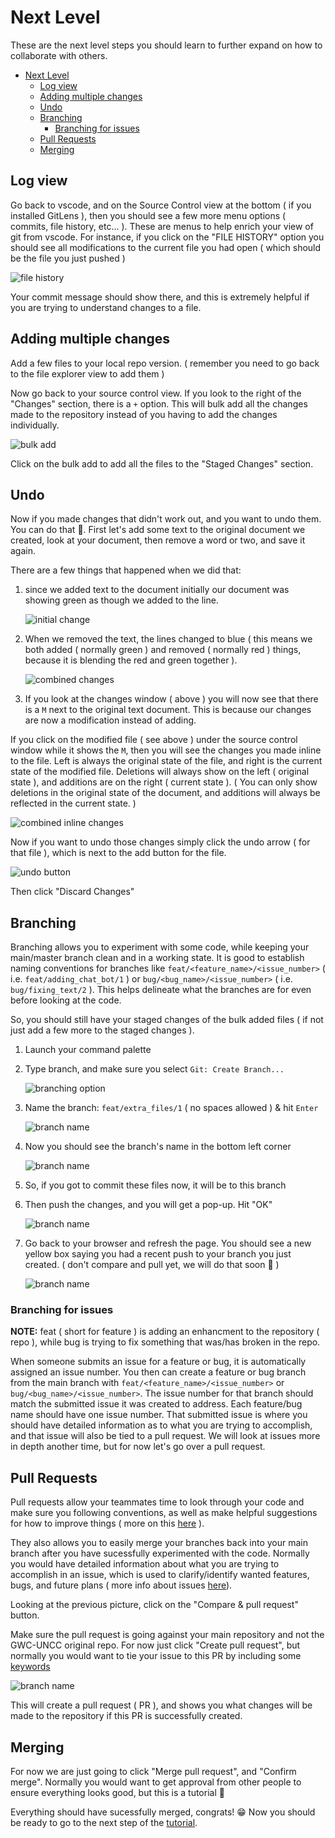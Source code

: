 # Next Level

These are the next level steps you should learn to further expand on how to collaborate with others.

- [Next Level](#next-level)
  - [Log view](#log-view)
  - [Adding multiple changes](#adding-multiple-changes)
  - [Undo](#undo)
  - [Branching](#branching)
    - [Branching for issues](#branching-for-issues)
  - [Pull Requests](#pull-requests)
  - [Merging](#merging)

## Log view

Go back to vscode, and on the Source Control view at the bottom ( if you installed GitLens ), then you should see a few more menu options ( commits, file history, etc... ).
These are menus to help enrich your view of git from vscode.
For instance, if you click on the "FILE HISTORY" option you should see all modifications to the current file you had open ( which should be the file you just pushed )

![file history](/pictures/next-level/img00.png)

Your commit message should show there, and this is extremely helpful if you are trying to understand changes to a file.

## Adding multiple changes

Add a few files to your local repo version. ( remember you need to go back to the file explorer view to add them )

Now go back to your source control view.
If you look to the right of the "Changes" section, there is a `+` option.
This will bulk add all the changes made to the repository instead of you having to add the changes individually.

![bulk add](/pictures/next-level/img01.png)

Click on the bulk add to add all the files to the "Staged Changes" section.

## Undo

Now if you made changes that didn't work out, and you want to undo them.
You can do that :slightly_smiling_face:.
First let's add some text to the original document we created, look at your document, then remove a word or two, and save it again.

There are a few things that happened when we did that:

1. since we added text to the document initially our document was showing green as though we added to the line.

    ![initial change](/pictures/next-level/img02.png)

2. When we removed the text, the lines changed to blue ( this means we both added ( normally green ) and removed ( normally red ) things, because it is blending the red and green together ).

    ![combined changes](/pictures/next-level/img03.png)

3. If you look at the changes window ( above ) you will now see that there is a `M` next to the original text document.
   This is because our changes are now a modification instead of adding.

If you click on the modified file ( see above ) under the source control window while it shows the `M`, then you will see the changes you made inline to the file.
Left is always the original state of the file, and right is the current state of the modified file.
Deletions will always show on the left ( original state ), and additions are on the right ( current state ).
( You can only show deletions in the original state of the document, and additions will always be reflected in the current state. )

![combined inline changes](/pictures/next-level/img04.png)

Now if you want to undo those changes simply click the undo arrow ( for that file ), which is next to the add button for the file.

![undo button](/pictures/next-level/img05.png)

Then click "Discard Changes"

## Branching

Branching allows you to experiment with some code, while keeping your main/master branch clean and in a working state.
It is good to establish naming conventions for branches like `feat/<feature_name>/<issue_number>` ( i.e. `feat/adding_chat_bot/1` ) or `bug/<bug_name>/<issue_number>` ( i.e. `bug/fixing_text/2` ).
This helps delineate what the branches are for even before looking at the code.

So, you should still have your staged changes of the bulk added files ( if not just add a few more to the staged changes ).

1. Launch your command palette
2. Type branch, and make sure you select `Git: Create Branch...`

   ![branching option](/pictures/next-level/img06.png)

3. Name the branch: `feat/extra_files/1` ( no spaces allowed ) & hit `Enter`

   ![branch name](/pictures/next-level/img07.png)

4. Now you should see the branch's name in the bottom left corner

   ![branch name](/pictures/next-level/img08.png)

5. So, if you got to commit these files now, it will be to this branch
6. Then push the changes, and you will get a pop-up. Hit "OK"

   ![branch name](/pictures/next-level/img09.png)

7. Go back to your browser and refresh the page. You should see a new yellow box saying you had a recent push to your branch you just created. ( don't compare and pull yet, we will do that soon :slightly_smiling_face: )

   ![branch name](/pictures/next-level/img10.png)

### Branching for issues

**NOTE:** feat ( short for feature ) is adding an enhancment to the repository ( repo ), while bug is trying to fix something that was/has broken in the repo.

When someone submits an issue for a feature or bug, it is automatically  assigned an issue number.
You then can create a feature or bug branch from the main branch with `feat/<feature_name>/<issue_number>` or `bug/<bug_name>/<issue_number>`.
The issue number for that branch should match the submitted issue it was created to address.
Each feature/bug name should have one issue number.
That submitted issue is where you should have detailed information as to what you are trying to accomplish, and that issue will also be tied to a pull request.
We will look at issues more in depth another time, but for now let's go over a pull request.

## Pull Requests

Pull requests allow your teammates time to look through your code and make sure you following conventions, as well as make helpful suggestions for how to improve things ( more on this [here](https://docs.github.com/en/github/collaborating-with-issues-and-pull-requests/about-pull-requests) ).

They also allows you to easily merge your branches back into your main branch after you have sucessfully experimented with the code.
Normally you would have detailed information about what you are trying to accomplish in an issue, which is used to clarify/identify wanted features, bugs, and future plans ( more info about issues [here](https://guides.github.com/features/issues/)).

Looking at the previous picture, click on the "Compare & pull request" button.

Make sure the pull request is going against your main repository and not the GWC-UNCC original repo.
For now just click "Create pull request", but normally you would want to tie your issue to this PR by including some [keywords](https://docs.github.com/en/github/managing-your-work-on-github/linking-a-pull-request-to-an-issue)

![branch name](/pictures/next-level/img11.png)

This will create a pull request ( PR ), and shows you what changes will be made to the repository if this PR is successfully created.

## Merging

For now we are just going to click "Merge pull request", and "Confirm merge".
Normally you would want to get approval from other people to ensure everything looks good, but this is a tutorial 🙂

Everything should have sucessfully merged, congrats! 😁
Now you should be ready to go to the next step of the [tutorial](/README.md#steps).
